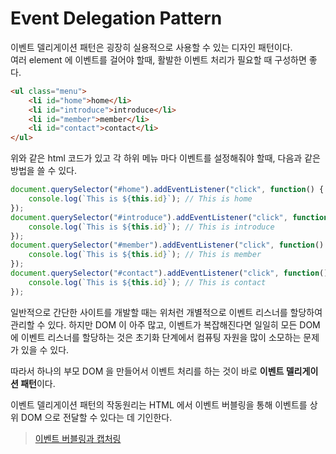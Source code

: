 # Event Delegation Pattern
이벤트 델리게이션 패턴은 굉장히 실용적으로 사용할 수 있는 디자인 패턴이다.<br>
여러 element 에 이벤트를 걸어야 할때, 활발한 이벤트 처리가 필요할 때 구성하면 좋다.

```html
<ul class="menu">
    <li id="home">home</li>
    <li id="introduce">introduce</li>
    <li id="member">member</li>
    <li id="contact">contact</li>
</ul>
```
위와 같은 html 코드가 있고 각 하위 메뉴 마다 이벤트를 설정해줘야 할때, 다음과 같은 방법을 쓸 수 있다.
```javascript
document.querySelector("#home").addEventListener("click", function() {
    console.log(`This is ${this.id}`); // This is home
});
document.querySelector("#introduce").addEventListener("click", function() {
    console.log(`This is ${this.id}`); // This is introduce
});
document.querySelector("#member").addEventListener("click", function() {
    console.log(`This is ${this.id}`); // This is member
});
document.querySelector("#contact").addEventListener("click", function() {
    console.log(`This is ${this.id}`); // This is contact
});
```
일반적으로 간단한 사이트를 개발할 때는 위처런 개별적으로 이벤트 리스너를 할당하여 관리할 수 있다.
하지만 DOM 이 아주 많고, 이벤트가 복잡해진다면 일일히 모든 DOM 에 이벤트 리스너를 할당하는 것은 초기화 단계에서 컴퓨팅 자원을 많이 소모하는 문제가 있을 수 있다. 

따라서 하나의 부모 DOM 을 만들어서 이벤트 처리를 하는 것이 바로 **이벤트 델리게이션 패턴**이다. 

이벤트 델리게이션 패턴의 작동원리는 HTML 에서 이벤트 버블링을 통해 이벤트를 상위 DOM 으로 전달할 수 있다는 데 기인한다. <br>
> [이벤트 버블링과 캡처링](./Event_Capturing_and_Bubbling.md)

